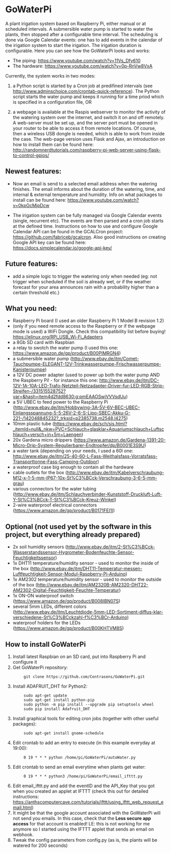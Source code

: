# GoWaterPi
A plant irigation system based on Raspberry Pi, either manual or at scheduled intervals. A submersible water pump is started to water the plants, then stopped after a configurable time interval. The scheduling is done via Google Calendar events: one has to add events in the calendar of the irigation system to start the irigation. The irigation duration is configurable. Here you can see how the GoWaterPi looks and works:
* The piping: https://www.youtube.com/watch?v=11Vs_Dfy610
* The hardware: https://www.youtube.com/watch?v=0p-RnVw8VxA

Currently, the system works in two modes:
1. a Python script is started by a Cron job at predifined intervals (see http://www.adminschoice.com/crontab-quick-reference). The Python script starts the water pump and keeps it running for a time priod which is specified in a configuration file, OR

2. a webpage is available at the Raspis webserver to monitor the activity of the watering system over the internet, and switch it on and off remotely. A web-server must be set up, and the server port must be opened in your router to be able to access it from remote locations. Of course, then a wireless USB dongle is needed, which is able to work from inside the case. The web-page version uses Flask and Ajax, an introduction on how to install them can be found here: http://randomnerdtutorials.com/raspberry-pi-web-server-using-flask-to-control-gpios/

Newest features:
-----------
* Now an email is send to a selected email address when the watering finishes. The email informs about the duration of the watering, time, and internal & external temperature and humidity. Info on what packages to install can be found here: https://www.youtube.com/watch?v=0kpGcMjpDcw

* The irigation system can be fully managed via Google Calendar events (single, recurrent etc). The events are then parsed and a cron job starts at the defined time. Instructions on how to use and configure Google Calendar API can be found in the GCALCron project: https://github.com/fabriceb/gcalcron. Also good instructions on creating Google API key can be found here: https://docs.simplecalendar.io/google-api-key/

Future features:
-----------
* add a simple logic to trigger the watering only when needed (eg: not trigger when scheduled if the soil is already wet, or if the weather forecast for your area announces rain with a probability higher than a certain threshold etc.)

What you need:
--------------
 - Raspberry Pi board (I used an older Raspberry Pi 1 Model B revision 1.2)
 - (only if you need remote access to the Raspberry or if the webpage mode is used) a WiFi Dongle. Check this compatibility list before buying! https://elinux.org/RPi_USB_Wi-Fi_Adapters
 - a 8Gb SD card with Raspbian
 - a relay to swotch the water pump (I used this one: https://www.amazon.de/gp/product/B00PIMRGN4)
 - a submersible water pump (http://www.ebay.de/itm/Comet-Tauchpumpe-ELEGANT-12V-Trinkwasserpumpe-Frischwasserpumpe-Kanisterpumpe)
 - a 12V DC power adapter (used to power up both the water pump AND the Raspberry Pi! - for instance this one: http://www.ebay.de/itm/DC-12V-1A-10A-LED-Trafo-Netzteil-Netzadapter-Driver-fur-LED-RGB-Strip-Streifen-/331515528752?var=&hash=item4d2fdd8630:g:pmEAAOSwjVVVsdUu)
 - a 5V UBEC to feed power to the Raspberry Pi (http://www.ebay.de/itm/Hobbywing-3A-5V-6V-BEC-UBEC-Einlangsspannung-5-5-26V-2-6-S-Lipo-SBEC-Akku-G-221-/142048845232?_trksid=p2385738.m2548.l4275)
 - 10mm plastic tube (https://www.ebay.de/sch/sis.html?_itemId=null&_nkw=PVC+Schlauch+glasklar+Aquariumschlauch+Luftschlauch+versch+in+5m+Laengen)
 - 20x Gardena micro drippers (https://www.amazon.de/Gardena-1391-20-Micro-Drip-System-Regulierbarer-Endtropfer/dp/B0001E3S9U)
 - a water tank (depending on your needs, I used a 60l one: http://www.ebay.de/itm/25-40-60-L-Fass-Weithalsfass-Vorratsfass-Transporttonne-Fass-Camping-Outdoor)
 - a waterproof case big enough to contain all the hardware
 - cable outlets for the box (http://www.ebay.de/itm/Kabelverschraubung-M12-x-1-5-mm-IP67-10x-St%C3%BCck-Verschraubung-3-6-5-mm-grau)
 - various connectors for the water tubing (http://www.ebay.de/itm/Schlauchverbinder-Kunststoff-Druckluft-Luft-Y-St%C3%BCck-T-St%C3%BCck-Kreuz-Winkel)
 - 2-wire waterproof electrical connectors (https://www.amazon.de/gp/product/B0171FEI1I)
 
Optional (not used yet by the software in this project, but everything already prepared)
------------------------------------------------------------------------
 - 2x soil humidity sensors (http://www.ebay.de/itm/2-St%C3%BCck-Wasserstandssensor-Hygrometer-Bodenfeuchte-Sensor-Feuchtigkeitssensor)
 - 1x DHT11 temperature/humidity sensor - used to monitor the inside of the box (http://www.ebay.de/itm/DHT11-Temperatur-messen-Luftfeuchtigkeit-Sensor-Modul-Raspberry-Pi-Arduino)
 - 1x AM2302 temperature/humidity sensor - used to monitor the outside of the box (http://www.ebay.de/itm/AM2320B-AM2320-DHT22-AM2302-Digital-Feuchtigkeit-Feuchte-Temperatur)
  - 1x ON-ON waterproof switch (https://www.amazon.de/gp/product/B008IBN07S)
  - several 5mm LEDs, different colors (http://www.ebay.de/itm/Leuchtdiode-5mm-LED-Sortiment-diffus-klar-verschiedene-St%C3%BCckzahl-f%C3%BCr-Arduino)
  - waterproof holders for the LEDs (https://www.amazon.de/gp/product/B00KHTVM8S)

How to install GoWaterPi
------------------------------------------------------------------------
1. Install latest Raspbian on an SD card, put into Raspberry Pi and configure it
2. Get GoWaterPi repository:
```
        git clone https://github.com/Contrasens/GoWaterPi.git
```
3. Install ADAFRUIT_DHT for Python2:
```
        sudo apt-get update
        sudo apt-get install python-pip
        sudo python -m pip install --upgrade pip setuptools wheel
        sudo pip install Adafruit_DHT
```
3. Install graphical tools for editing cron jobs (together with other useful packages):

```
        sudo apt-get install gnome-schedule
```
        
4. Edit crontab to add an entry to execute (in this example everyday at 19:00):
```
        0 19 * * * python /home/pi/GoWaterPi/autoWater.py
```
5. Edit crontab to send an email everytime when plants get water:
```
        0 19 * * * python3 /home/pi/GoWaterPi/email_ifttt.py
```
6. Edit email_ifttt.py and add the eventID and the API_Key that you got when you created an applet at IFTTT (check this out for detailed instructions: https://anthscomputercave.com/tutorials/ifttt/using_ifttt_web_request_email.html)
7. It might be that the google account associated with the GoWaterPi will not send you emails. In this case, check that the **Less secure app access** for that account is enabled! LE: this is not working for me anymore so I started using the IFTTT applet that sends an email on webhook.
8. Tweak the config parameters from config.py (as is, the plants will be watered for 200 seconds)
